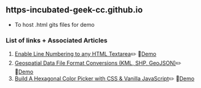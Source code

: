 ## https-incubated-geek-cc.github.io
- To host .html gits files for demo

### List of links + Associated Articles</u>

<ol>
	<li><a href='https://medium.com/weekly-webtips/enable-line-numbering-to-any-html-textarea-35e15ea320e2' target='_blank'>Enable Line Numbering to any HTML Textarea</a>✏️ 🔗<a href='https://incubated-geek-cc.github.io/code-editors/' target='_blank'>Demo</a></li>
	<li><a href='https://towardsdatascience.com/geospatial-file-format-conversions-kml-shp-geojson-25261beb2153' target='_blank'>Geospatial Data File Format Conversions (KML, SHP, GeoJSON)</a>✏️ 🔗<a href='https://incubated-geek-cc.github.io/geospatial-data-convertors/' target='_blank'>Demo</a></li>
	<li><a href='https://medium.com/weekly-webtips/build-a-hexagonal-color-picker-with-css-vanilla-javascript-36e62d10527' target='_blank'>Build A Hexagonal Color Picker with CSS & Vanilla JavaScript</a>✏️ 🔗<a href='https://incubated-geek-cc.github.io/hexagonal-picker/' target='_blank'>Demo</a></li>
</ol>